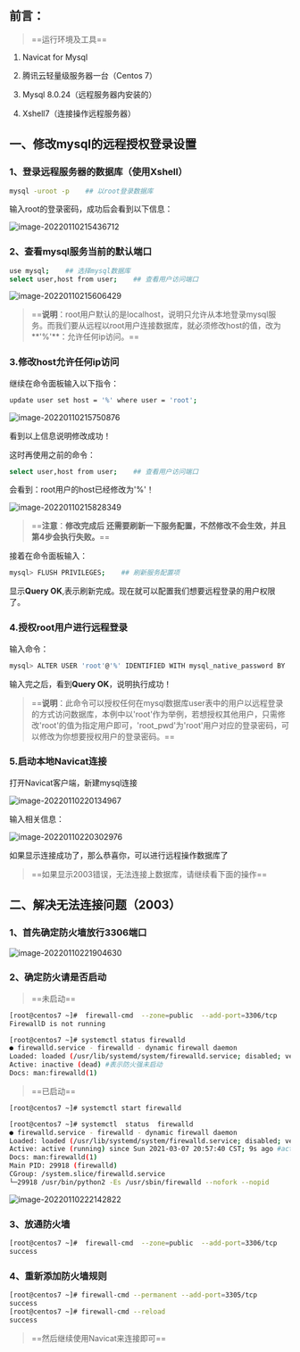 ## 前言：

> ==运行环境及工具==

1. Navicat for Mysql

2. 腾讯云轻量级服务器一台（Centos 7）

3. Mysql 8.0.24（远程服务器内安装的）

4. Xshell7（连接操作远程服务器）

   

## 一、修改mysql的远程授权登录设置

### 1、登录远程服务器的数据库（使用Xshell）

```bash
mysql -uroot -p    ## 以root登录数据库 
```

输入root的登录密码，成功后会看到以下信息：

 ![image-20220110215436712](https://gitee.com/lovely-hair/blog-img/raw/master/img/20220110215446.png)

### 2、查看mysql服务当前的默认端口

```bash
use mysql;    ## 选择mysql数据库
select user,host from user;    ## 查看用户访问端口
```

 ![image-20220110215606429](https://gitee.com/lovely-hair/blog-img/raw/master/img/20220110215606.png)

> ==**说明**：root用户默认的是localhost，说明只允许从本地登录mysql服务。而我们要从远程以root用户连接数据库，就必须修改host的值，改为**'%'**：允许任何ip访问。==

### 3.修改host允许任何ip访问

继续在命令面板输入以下指令：

```bash
update user set host = '%' where user = 'root';
```

 ![image-20220110215750876](https://gitee.com/lovely-hair/blog-img/raw/master/img/20220110215750.png)

看到以上信息说明修改成功！

这时再使用之前的命令：

```bash
select user,host from user;    ## 查看用户访问端口
```

会看到：root用户的host已经修改为'%'！

 ![image-20220110215828349](https://gitee.com/lovely-hair/blog-img/raw/master/img/20220110215828.png)

> ==**注意**：**修改完成后 还需要刷新一下服务配置，不然修改不会生效，并且第4步会执行失败。**==

接着在命令面板输入：

```bash
mysql> FLUSH PRIVILEGES;    ## 刷新服务配置项
```

显示**Query OK**,表示刷新完成。现在就可以配置我们想要远程登录的用户权限了。

### 4.授权root用户进行远程登录

输入命令：

```bash
mysql> ALTER USER 'root'@'%' IDENTIFIED WITH mysql_native_password BY 'root_pwd'; ## 授权root远程登录 后面的root_pwd代表登录密码
```

输入完之后，看到**Query OK**，说明执行成功！

> ==**说明**：此命令可以授权任何在mysql数据库user表中的用户以远程登录的方式访问数据库，本例中以'root'作为举例，若想授权其他用户，只需修改'root'的值为指定用户即可，'root_pwd'为'root'用户对应的登录密码，可以修改为你想要授权用户的登录密码。==

### 5.启动本地Navicat连接

打开Navicat客户端，新建mysql连接

 ![image-20220110220134967](https://gitee.com/lovely-hair/blog-img/raw/master/img/20220110220135.png)

输入相关信息：

 ![image-20220110220302976](https://gitee.com/lovely-hair/blog-img/raw/master/img/20220110220303.png)

如果显示连接成功了，那么恭喜你，可以进行远程操作数据库了



> ==如果显示2003错误，无法连接上数据库，请继续看下面的操作==

## 二、解决无法连接问题（2003）

### 1、首先确定防火墙放行3306端口

 ![image-20220110221904630](https://gitee.com/lovely-hair/blog-img/raw/master/img/20220110221904.png)

### 2、确定防火请是否启动

> ==未启动==

```bash
[root@centos7 ~]#  firewall-cmd  --zone=public  --add-port=3306/tcp      --permanent
FirewallD is not running

[root@centos7 ~]# systemctl status firewalld 
● firewalld.service - firewalld - dynamic firewall daemon
Loaded: loaded (/usr/lib/systemd/system/firewalld.service; disabled; vendor preset: enabled)
Active: inactive (dead) #表示防火强未启动
Docs: man:firewalld(1)
```

> ==已启动==

```bash
[root@centos7 ~]# systemctl start firewalld 

[root@centos7 ~]# systemctl  status  firewalld 
● firewalld.service - firewalld - dynamic firewall daemon
Loaded: loaded (/usr/lib/systemd/system/firewalld.service; disabled; vendor preset: enabled)
Active: active (running) since Sun 2021-03-07 20:57:40 CST; 9s ago #active (running)表示防火墙已启动
Docs: man:firewalld(1)
Main PID: 29918 (firewalld)
CGroup: /system.slice/firewalld.service
└─29918 /usr/bin/python2 -Es /usr/sbin/firewalld --nofork --nopid
```



 ![image-20220110222142822](https://gitee.com/lovely-hair/blog-img/raw/master/img/20220110222142.png)

### 3、放通防火墙

```bash
[root@centos7 ~]#  firewall-cmd  --zone=public  --add-port=3306/tcp      --permanent
success
```

### 4、重新添加防火墙规则

```bash
[root@centos7 ~]# firewall-cmd --permanent --add-port=3305/tcp
success
[root@centos7 ~]# firewall-cmd --reload 
success
```

> ==然后继续使用Navicat来连接即可==

